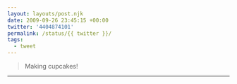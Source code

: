 ```yaml
---
layout: layouts/post.njk
date: 2009-09-26 23:45:15 +00:00
twitter: '4404874101'
permalink: /status/{{ twitter }}/
tags: 
  - tweet
---
```


> Making cupcakes!

---
